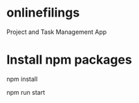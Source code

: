 # onlinefilings
 Project and Task Management App

# Install npm packages
npm install

npm run start
